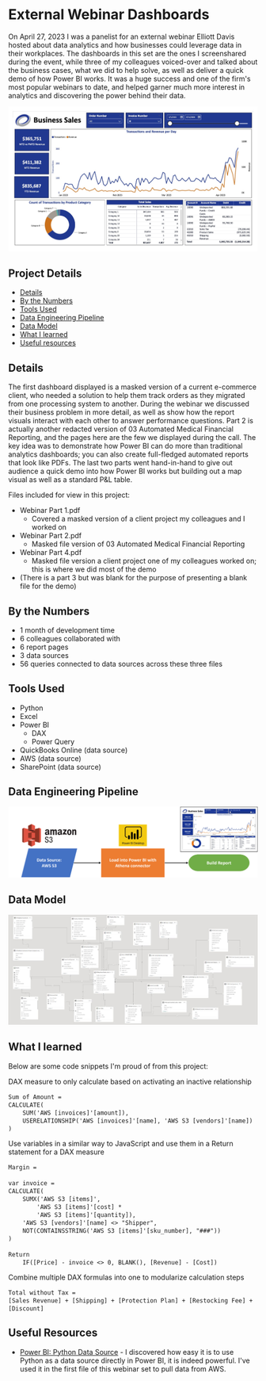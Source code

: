 # External Webinar Dashboards

On April 27, 2023 I was a panelist for an external webinar Elliott Davis hosted about data analytics and how businesses could leverage data in their workplaces. The dashboards in this set are the ones I screenshared during the event, while three of my colleagues voiced-over and talked about the business cases, what we did to help solve, as well as deliver a quick demo of how Power BI works. It was a huge success and one of the firm's most popular webinars to date, and helped garner much more interest in analytics and discovering the power behind their data.

!["Report"](./Webinar%20Part%201.jpg)

## Project Details
- [Details](#details)
- [By the Numbers](#by-the-numbers)
- [Tools Used](#tools-used)
- [Data Engineering Pipeline](#data-engineering-pipeline)
- [Data Model](#data-model)
- [What I learned](#what-i-learned)
- [Useful resources](#useful-resources)

## Details

The first dashboard displayed is a masked version of a current e-commerce client, who needed a solution to help them track orders as they migrated from one processing system to another. During the webinar we discussed their business problem in more detail, as well as show how the report visuals interact with each other to answer performance questions. Part 2 is actually another redacted version of 03 Automated Medical Financial Reporting, and the pages here are the few we displayed during the call. The key idea was to demonstrate how Power BI can do more than traditional analytics dashboards; you can also create full-fledged automated reports that look like PDFs. The last two parts went hand-in-hand to give out audience a quick demo into how Power BI works but building out a map visual as well as a standard P&L table. 

Files included for view in this project:
- Webinar Part 1.pdf
  - Covered a masked version of a client project my colleagues and I worked on
- Webinar Part 2.pdf
  - Masked file version of 03 Automated Medical Financial Reporting
- Webinar Part 4.pdf
  - Masked file version a client project one of my colleagues worked on; this is where we did most of the demo
- (There is a part 3 but was blank for the purpose of presenting a blank file for the demo)

## By the Numbers

- 1 month of development time
- 6 colleagues collaborated with
- 6 report pages
- 3 data sources
- 56 queries connected to data sources across these three files

## Tools Used

- Python
- Excel
- Power BI
  - DAX
  - Power Query
- QuickBooks Online (data source)
- AWS (data source)
- SharePoint (data source)

## Data Engineering Pipeline

!["Pipeline"](./Webinar%20Part%201%20Pipeline.png)

## Data Model

!["Data Model"](./Webinar%20Part%201%20Data%20Model.JPG)

## What I learned

Below are some code snippets I'm proud of from this project:

DAX measure to only calculate based on activating an inactive relationship
```DAX
Sum of Amount = 
CALCULATE(
    SUM('AWS [invoices]'[amount]),
    USERELATIONSHIP('AWS [invoices]'[name], 'AWS S3 [vendors]'[name])
)
```

Use variables in a similar way to JavaScript and use them in a Return statement for a DAX measure
```DAX
Margin = 

var invoice = 
CALCULATE(
    SUMX('AWS S3 [items]', 
        'AWS S3 [items]'[cost] * 
        'AWS S3 [items]'[quantity]), 
    'AWS S3 [vendors]'[name] <> "Shipper",
    NOT(CONTAINSSTRING('AWS S3 [items]'[sku_number], "###"))
)

Return
    IF([Price] - invoice <> 0, BLANK(), [Revenue] - [Cost])
```

Combine multiple DAX formulas into one to modularize calculation steps
```DAX
Total without Tax = 
[Sales Revenue] + [Shipping] + [Protection Plan] + [Restocking Fee] + [Discount]
```

## Useful Resources

- [Power BI: Python Data Source](https://learn.microsoft.com/en-us/power-bi/connect-data/desktop-python-scripts) - I discovered how easy it is to use Python as a data source directly in Power BI, it is indeed powerful. I've used it in the first file of this webinar set to pull data from AWS. 
